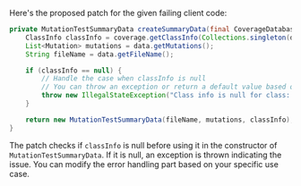Here's the proposed patch for the given failing client code:

```java
private MutationTestSummaryData createSummaryData(final CoverageDatabase coverage, final ClassMutationResults data) {
    ClassInfo classInfo = coverage.getClassInfo(Collections.singleton(data.getMutatedClass()));
    List<Mutation> mutations = data.getMutations();
    String fileName = data.getFileName();

    if (classInfo == null) {
        // Handle the case when classInfo is null
        // You can throw an exception or return a default value based on your requirement
        throw new IllegalStateException("Class info is null for class: " + data.getMutatedClass());
    }

    return new MutationTestSummaryData(fileName, mutations, classInfo);
}
```

The patch checks if `classInfo` is null before using it in the constructor of `MutationTestSummaryData`. If it is null, an exception is thrown indicating the issue. You can modify the error handling part based on your specific use case.